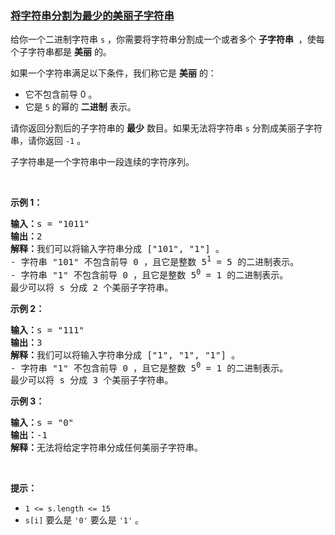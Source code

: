 ### [将字符串分割为最少的美丽子字符串](https://leetcode-cn.com/problems/partition-string-into-minimum-beautiful-substrings)

<p>给你一个二进制字符串&nbsp;<code>s</code>&nbsp;，你需要将字符串分割成一个或者多个&nbsp;<strong>子字符串</strong>&nbsp;&nbsp;，使每个子字符串都是 <strong>美丽</strong>&nbsp;的。</p>

<p>如果一个字符串满足以下条件，我们称它是 <strong>美丽</strong>&nbsp;的：</p>

<ul>
	<li>它不包含前导 0 。</li>
	<li>它是 <code>5</code>&nbsp;的幂的 <strong>二进制</strong>&nbsp;表示。</li>
</ul>

<p>请你返回分割后的子字符串的 <strong>最少</strong>&nbsp;数目。如果无法将字符串&nbsp;<code>s</code>&nbsp;分割成美丽子字符串，请你返回 <code>-1</code>&nbsp;。</p>

<p>子字符串是一个字符串中一段连续的字符序列。</p>

<p>&nbsp;</p>

<p><strong>示例 1：</strong></p>

<pre><b>输入：</b>s = "1011"
<b>输出：</b>2
<b>解释：</b>我们可以将输入字符串分成 ["101", "1"] 。
- 字符串 "101" 不包含前导 0 ，且它是整数 5<sup>1</sup> = 5 的二进制表示。
- 字符串 "1" 不包含前导 0 ，且它是整数 5<sup>0</sup> = 1 的二进制表示。
最少可以将 s 分成 2 个美丽子字符串。
</pre>

<p><strong>示例 2：</strong></p>

<pre><b>输入：</b>s = "111"
<b>输出：</b>3
<b>解释：</b>我们可以将输入字符串分成 ["1", "1", "1"] 。
- 字符串 "1" 不包含前导 0 ，且它是整数 5<sup>0</sup> = 1 的二进制表示。
最少可以将 s 分成 3 个美丽子字符串。
</pre>

<p><strong>示例 3：</strong></p>

<pre><b>输入：</b>s = "0"
<b>输出：</b>-1
<b>解释：</b>无法将给定字符串分成任何美丽子字符串。
</pre>

<p>&nbsp;</p>

<p><strong>提示：</strong></p>

<ul>
	<li><code>1 &lt;= s.length &lt;= 15</code></li>
	<li><code>s[i]</code>&nbsp;要么是&nbsp;<code>'0'</code>&nbsp;要么是&nbsp;<code>'1'</code> 。</li>
</ul>
